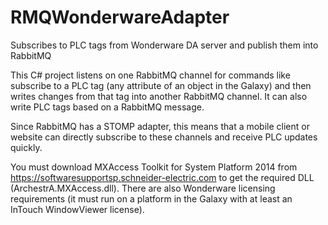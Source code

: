 # RMQWonderwareAdapter
Subscribes to PLC tags from Wonderware DA server and publish them into RabbitMQ

This C# project listens on one RabbitMQ channel for commands like subscribe to a PLC tag (any attribute of an object in the Galaxy) and then writes changes from that tag into another RabbitMQ channel. It can also write PLC tags based on a RabbitMQ message.

Since RabbitMQ has a STOMP adapter, this means that a mobile client or website can directly subscribe to these channels and receive PLC updates quickly.

You must download MXAccess Toolkit for System Platform 2014 from https://softwaresupportsp.schneider-electric.com to get the required DLL (ArchestrA.MXAccess.dll). There are also Wonderware licensing requirements (it must run on a platform in the Galaxy with at least an InTouch WindowViewer license).


